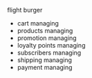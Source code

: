 flight burger

* cart managing
* products managing
* promotion managing
* loyalty points managing
* subscribers managing
* shipping managing
* payment managing